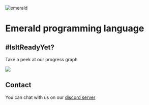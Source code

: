 <!--![](https://i.imgur.com/PoeRKRk.png)-->
![emerald](https://i.imgur.com/Nn1YBim.png)

# Emerald programming language

## #IsItReadyYet?

Take a peek at our progress graph

![](https://i.imgur.com/KI6OzLq.png)

## Contact

You can chat with us on our [discord server](https://discord.gg/HtEPRX)

